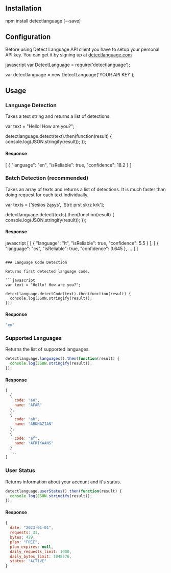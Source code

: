 ## Installation

npm install detectlanguage [--save]

## Configuration

Before using Detect Language API client you have to setup your personal API key.
You can get it by signing up at [detectlanguage.com](https://detectlanguage.com)

javascript
var DetectLanguage = require('detectlanguage');

var detectlanguage = new DetectLanguage('YOUR API KEY');

## Usage

### Language Detection

Takes a text string and returns a list of detections.

var text = "Hello! How are you?";

detectlanguage.detect(text).then(function(result) {
  console.log(JSON.stringify(result));
});


#### Response

[
  {
    "language": "en",
    "isReliable": true,
    "confidence": 18.2
  }
]


### Batch Detection (recommended)

Takes an array of texts and returns a list of detections.
It is much faster than doing request for each text individually.

var texts = ['šešios žąsys', 'Strč prst skrz krk'];

detectlanguage.detect(texts).then(function(result) {
  console.log(JSON.stringify(result));
});


#### Response

javascript
[
  [
    {
      "language": "lt",
      "isReliable": true,
      "confidence": 5.5
    }
  ],
  [
    {
      "language": "cs",
      "isReliable": true,
      "confidence": 3.645
    },
    ...
  ]
]
```

### Language Code Detection 

Returns first detected language code.

```javascript
var text = "Hello! How are you?";

detectlanguage.detectCode(text).then(function(result) {
  console.log(JSON.stringify(result));
});
```

#### Response

```javascript
"en"
```

### Supported Languages

Returns the list of supported languages.

```javascript
detectlanguage.languages().then(function(result) {
  console.log(JSON.stringify(result));
});
```

#### Response

```javascript
[
  {
    code: "aa",
    name: "AFAR"
  },
  {
    code: "ab",
    name: "ABKHAZIAN"
  },
  {
    code: "af",
    name: "AFRIKAANS"
  }
  ...
]
```

### User Status

Returns information about your account and it's status.

```javascript
detectlanguage.userStatus().then(function(result) {
  console.log(JSON.stringify(result));
});
```

#### Response

```javascript
{
  date: "2023-01-01",
  requests: 31,
  bytes: 429,
  plan: "FREE",
  plan_expires: null,
  daily_requests_limit: 1000,
  daily_bytes_limit: 1048576,
  status: "ACTIVE"
}
